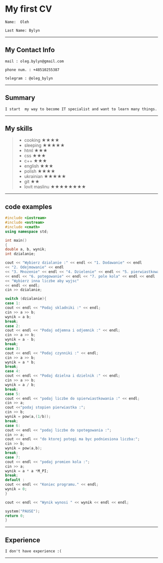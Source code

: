 # My first CV

```
Name:  Oleh

Last Name: Bylyn
```

---

## My Contact Info

```
mail : oleg.bylyn@gmail.com

phone num. : +48510255387

telegram : @oleg_bylyn

```

---

## Summary

```
I start  my way to become IT specialist and want to learn many things.
```

---

## My skills

> - cooking ★★★★
> - sleeping ★★★★★
> - html ★★★
> - css ★★★
> - c++ ★★★
> - english ★★★
> - polish ★★★★
> - ukrainian ★★★★★
> - git ★★
> - lovit maslinu ★★★★★★★★

---

## code examples

```C++
#include <iostream>
#include <ostream>
#include <cmath>
using namespace std;

int main()
{
double a, b, wynik;
int dzialanie;

cout << "Wybierz dzialanie :" << endl << "1. Dodawanie" << endl
<< "2. Odejmowanie" << endl
<< "3. Mnozenie" << endl << "4. Dzielenie" << endl << "5. pierwiastkowanie"
<< endl << "6. potegowanie" << endl << "7. pole kola" << endl << endl
<< "Wybierz inna liczbe aby wyjsc"
<< endl << endl;
cin >> dzialanie;

switch (dzialanie){
case 1:
cout << endl << "Podaj skladniki :" << endl;
cin >> a >> b;
wynik = a b;
break;
case 2:
cout << endl << "Podaj odjemna i odjemnik :" << endl;
cin >> a >> b;
wynik = a - b;
break;
case 3:
cout << endl << "Podaj czynniki :" << endl;
cin >> a >> b;
wynik = a * b;
break;
case 4:
cout << endl << "Podaj dzielna i dzielnik :" << endl;
cin >> a >> b;
wynik = a / b;
break;
case 5:
cout << endl << "podaj liczbe do spierwiastkowania :" << endl;
cin >> a;
cout <<"podaj stopien pierwiastka :";
cin >> b;
wynik = pow(a,(1/b));
break;
case 6:
cout << endl << "podaj liczbe do spotegowania :";
cin >> a;
cout << endl << "do ktorej potegi ma byc podniesiona liczba:";
cin >> b;
wynik = pow(a,b);
break;
case 7:
cout << endl << "podaj promien kola :";
cin >> a;
wynik = a * a *M_PI;
break;
default :
cout << endl << "Koniec programu." << endl;
wynik = 0;
}

cout << endl << "Wynik wynosi " << wynik << endl << endl;

system("PAUSE");
return 0;
}


```

---

## Experience

```
I don't have experience :(
```

---
